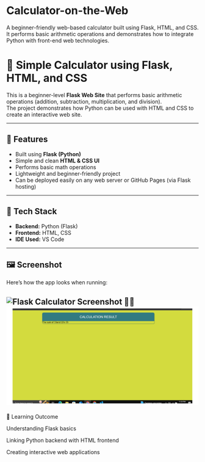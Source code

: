 # Calculator-on-the-Web
A beginner-friendly web-based calculator built using Flask, HTML, and CSS. It performs basic arithmetic operations and demonstrates how to integrate Python with front-end web technologies.


# 🧮 Simple Calculator using Flask, HTML, and CSS

This is a beginner-level **Flask Web Site** that performs basic arithmetic operations (addition, subtraction, multiplication, and division).  
The project demonstrates how Python can be used with HTML and CSS to create an interactive web site.

---

## 🚀 Features
- Built using **Flask (Python)**  
- Simple and clean **HTML & CSS UI**  
- Performs basic math operations  
- Lightweight and beginner-friendly project  
- Can be deployed easily on any web server or GitHub Pages (via Flask hosting)

---

## 🧰 Tech Stack
- **Backend:** Python (Flask)
- **Frontend:** HTML, CSS
- **IDE Used:** VS Code

---

## 🖼️ Screenshot
Here’s how the app looks when running:

![Flask Calculator Screenshot](8c00b42a-113a-4d0e-81aa-67627372de03.png)
                                👨‍💻
![Flask Calculator Screenshot](https://github.com/Muzammil950/Calculator-on-the-Web/blob/79f17217cceec4c6272b40462355fbce878661e0/flask%20calci001.png)
---

🧠 Learning Outcome

Understanding Flask basics

Linking Python backend with HTML frontend

Creating interactive web applications
